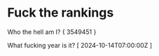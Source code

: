 # Fuck the rankings

Who the hell am I?
{ 3549451 }

What fucking year is it?
[ 2024-10-14T07:00:00Z ]
